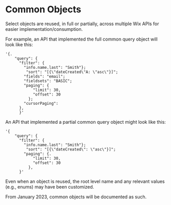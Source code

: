 # Common Objects

Select objects are reused, in full or partially, across multiple Wix APIs for easier implementation/consumption.

For example, an API that implemented the full common query object will look like this:  

```
'{. 
    "query": { 
      "filter": { 
        "info.name.last": "Smith"};  
         "sort": "[{\"dateCreated\"A: \"asc\"}]";  
        "fields": "email";  
        "fieldsets": "BASIC";  
        "paging": {
            "limit": 30,  
            "offset": 30
          };  
        "cursorPaging":  
      },  
      }' 
  ```  
      
An API that implemented a partial common query object might look like this:  

```
'{
    "query": {
      "filter": {  
        "info.name.last": "Smith"};  
         "sort": "[{\"dateCreated\": \"asc\"}]";  
        "paging": {. 
            "limit": 30,  
            "offset": 30
          },  
      }' 
```
Even when an object is reused, the root level name and any relevant values (e.g., enums) may have been customized.

From January 2023, common objects will be documented as such.

